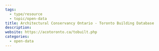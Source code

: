 ```yaml
---
tags:
  - type/resource
  - topic/open-data
title: Architectural Conservancy Ontario - Toronto Building Database
description:
website: https://acotoronto.ca/tobuilt.php
categories:
  - open-data
---
```


